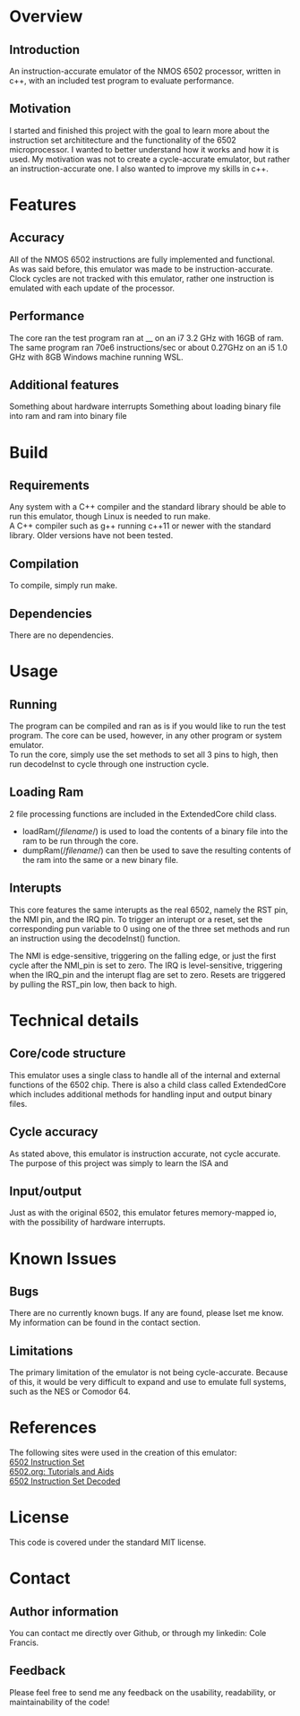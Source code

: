 # Overview

## Introduction
An instruction-accurate emulator of the NMOS 6502 processor, written in c++, with an included test program to evaluate performance.

## Motivation
I started and finished this project with the goal to learn more about the instruction set archititecture and the functionality of the 6502 microprocessor. I wanted to better understand how it works and how it is used. My motivation was not to create a cycle-accurate emulator, but rather an instruction-accurate one. I also wanted to improve my skills in c++.

# Features

## Accuracy
All of the NMOS 6502 instructions are fully
implemented and functional.  
As was said before, this emulator was made to be instruction-accurate.  Clock cycles are not tracked with this emulator, rather one instruction is emulated with
each update of the processor.

## Performance
The core ran the test program ran at __ on an i7 3.2 GHz with 16GB of ram. The same program ran 70e6 instructions/sec or about 0.27GHz on an i5 1.0 GHz with 8GB Windows machine running WSL.

## Additional features

Something about hardware interrupts
Something about loading binary file into ram and ram into binary file

# Build

## Requirements
Any system with a C++ compiler and the standard library should be able to run this emulator, though Linux is needed to run make.  
A C++ compiler such as g++ running c++11 or newer with the standard library. Older versions have not been tested.

## Compilation
To compile, simply run make.

## Dependencies
There are no dependencies.

# Usage

## Running
The program can be compiled and ran as is if you would like to run the test program. The core can be used, however, in any other program or system emulator.  
To run the core, simply use the set methods to set all 3 pins to high, then run decodeInst to cycle through one instruction cycle.

## Loading Ram
2 file processing functions are included in the ExtendedCore child class. 
* loadRam(/*filename*/) is used to load the contents of a binary file into the ram to be run through the core. 
* dumpRam(/*filename*/) can then be used to save the resulting contents of the ram into the same or a new binary file.

## Interupts
This core features the same interupts as the real 6502, namely the RST pin, the NMI pin, and the IRQ pin. To trigger an interupt or a reset, set the corresponding pun variable to 0 using one of the three set methods and run an instruction using the decodeInst() function.  

The NMI is edge-sensitive, triggering on the falling edge, or just the first cycle after the NMI_pin is set to zero. The IRQ is level-sensitive, triggering when the IRQ_pin and the interupt flag are set to zero. Resets are triggered by pulling the RST_pin low, then back to high.

# Technical details

## Core/code structure
This emulator uses a single class to handle all of the internal and external functions of the 6502 chip. There is also a child class called ExtendedCore which includes additional methods for handling input and output binary files.

## Cycle accuracy
As stated above, this emulator is instruction accurate, not cycle accurate. The purpose of this project was simply to learn the ISA and 

## Input/output
Just as with the original 6502, this emulator fetures memory-mapped io, with the possibility of hardware interrupts.

# Known Issues

## Bugs
There are no currently known bugs. If any are found, please lset me know. My information can be found in the contact section.

## Limitations
The primary limitation of the emulator is not being cycle-accurate. Because of this, it would be very difficult to expand and use to emulate full systems, such as the NES or Comodor 64.

# References
The following sites were used in the creation of this emulator:  
[6502 Instruction Set](https://www.masswerk.at/6502/6502_instruction_set.html)  
[6502.org: Tutorials and Aids](http://www.6502.org/tutorials/6502opcodes.html)  
[6502 Instruction Set Decoded](https://llx.com/Neil/a2/opcodes.html)

# License
This code is covered under the standard MIT license.

# Contact

## Author information
You can contact me directly over Github, or through my linkedin: Cole Francis.

## Feedback
Please feel free to send me any feedback on the usability, readability, or maintainability of the code!